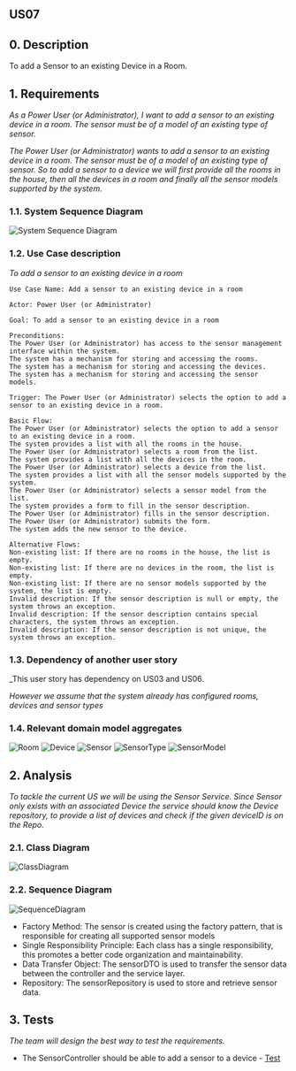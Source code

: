 ## US07 

## 0. Description

To add a Sensor to an existing Device in a Room.

## 1. Requirements
_As a Power User (or Administrator), I want to add a sensor to an existing device in
a room. The sensor must be of a model of an existing type of sensor._

_The Power User (or Administrator) wants to add a sensor to an existing device in a room. The sensor must be of a model of an existing type of sensor. So to add a sensor to a device we will first provide all the rooms in the house, then all the devices in a room and finally all the sensor models supported by the system._

### 1.1. System Sequence Diagram
![System Sequence Diagram](./artifacts/US07_SSD.svg)

### 1.2. Use Case description

_To add a sensor to an existing device in a room_

    Use Case Name: Add a sensor to an existing device in a room
    
    Actor: Power User (or Administrator)
    
    Goal: To add a sensor to an existing device in a room
    
    Preconditions:
    The Power User (or Administrator) has access to the sensor management interface within the system.
    The system has a mechanism for storing and accessing the rooms.
    The system has a mechanism for storing and accessing the devices.
    The system has a mechanism for storing and accessing the sensor models.
    
    Trigger: The Power User (or Administrator) selects the option to add a sensor to an existing device in a room.
    
    Basic Flow:
    The Power User (or Administrator) selects the option to add a sensor to an existing device in a room.
    The system provides a list with all the rooms in the house.
    The Power User (or Administrator) selects a room from the list.
    The system provides a list with all the devices in the room.
    The Power User (or Administrator) selects a device from the list.
    The system provides a list with all the sensor models supported by the system.
    The Power User (or Administrator) selects a sensor model from the list.
    The system provides a form to fill in the sensor description.
    The Power User (or Administrator) fills in the sensor description.
    The Power User (or Administrator) submits the form.
    The system adds the new sensor to the device.
    
    Alternative Flows:
    Non-existing list: If there are no rooms in the house, the list is empty.
    Non-existing list: If there are no devices in the room, the list is empty.
    Non-existing list: If there are no sensor models supported by the system, the list is empty.
    Invalid description: If the sensor description is null or empty, the system throws an exception.
    Invalid description: If the sensor description contains special characters, the system throws an exception.
    Invalid description: If the sensor description is not unique, the system throws an exception.

### 1.3. Dependency of another user story
_This user story has dependency on US03 and US06.

_However we assume that the system already has configured rooms, devices and sensor types_

### 1.4. Relevant domain model aggregates
![Room](../../ooa/4.agreggateModels/Room.png)
![Device](../../ooa/4.agreggateModels/Device.png)
![Sensor](../../ooa/4.agreggateModels/Sensor.png)
![SensorType](../../ooa/4.agreggateModels/sensorTypeAggregate.png)
![SensorModel](../../ooa/4.agreggateModels/SensorModel.png)

## 2. Analysis
_To tackle the current US we will be using the Sensor Service. Since Sensor only exists with an associated Device the service should know the Device repository, to provide a list of devices and check if the given deviceID is on the Repo._

### 2.1. Class Diagram
![ClassDiagram](./artifacts/US07_CD.svg)
### 2.2. Sequence Diagram
![SequenceDiagram](./artifacts/US07_SD.svg)

- Factory Method: The sensor is created using the factory pattern, that is responsible for creating all supported sensor models
- Single Responsibility Principle: Each class has a single responsibility, this promotes a better code organization and maintainability.
- Data Transfer Object: The sensorDTO is used to transfer the sensor data between the controller and the service layer.
- Repository: The sensorRepository is used to store and retrieve sensor data.

## 3. Tests
_The team will design the best way to test the requirements._

- The SensorController should be able to add a sensor to a device - [Test](../../../src/test/java/SmartHomeDDD/controller/AddSensorToDeviceControllerTest.java#L1420)



